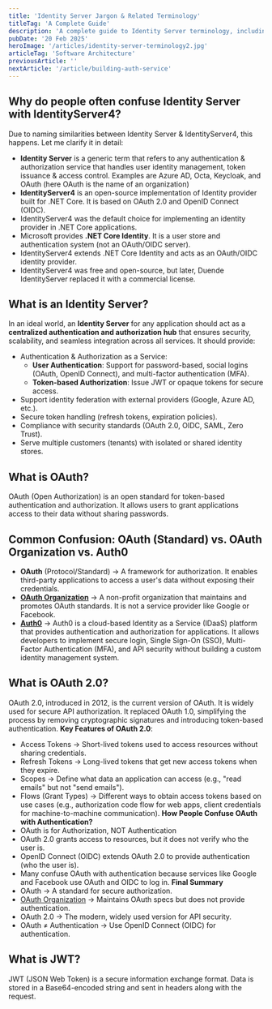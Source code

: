 ```yaml
---
title: 'Identity Server Jargon & Related Terminology'
titleTag: 'A Complete Guide'
description: 'A complete guide to Identity Server terminology, including authentication, authorization, OAuth 2.0, OpenID Connect, and the differences between Identity Server & IdentityServer4.'
pubDate: '20 Feb 2025'
heroImage: '/articles/identity-server-terminology2.jpg'
articleTag: 'Software Architecture'
previousArticle: ''
nextArticle: '/article/building-auth-service'
---
```


## Why do people often confuse Identity Server with IdentityServer4?
Due to naming similarities between Identity Server & IdentityServer4, this happens. Let me clarify it in detail:
- **Identity Server** is a generic term that refers to any authentication & authorization service that handles user identity management, token issuance & access control. Examples are Azure AD, Octa, Keycloak, and OAuth (here OAuth is the name of an organization)
- **IdentityServer4** is an open-source implementation of Identity provider built for .NET Core. It is based on OAuth 2.0 and OpenID Connect (OIDC).
- IdentityServer4 was the default choice for implementing an identity provider in .NET Core applications.
- Microsoft provides **.NET Core Identity**. It is a user store and authentication system (not an OAuth/OIDC server).
- IdentityServer4 extends .NET Core Identity and acts as an OAuth/OIDC identity provider.
- IdentityServer4 was free and open-source, but later, Duende IdentityServer replaced it with a commercial license.

## What is an Identity Server?
In an ideal world, an **Identity Server** for any application should act as a **centralized authentication and authorization hub** that ensures security, scalability, and seamless integration across all services. It should provide:
- Authentication & Authorization as a Service:
    - **User Authentication**: Support for password-based, social logins (OAuth, OpenID Connect), and multi-factor authentication (MFA).
    - **Token-based Authorization**: Issue JWT or opaque tokens for secure access.
- Support identity federation with external providers (Google, Azure AD, etc.).
- Secure token handling (refresh tokens, expiration policies).
- Compliance with security standards (OAuth 2.0, OIDC, SAML, Zero Trust).
- Serve multiple customers (tenants) with isolated or shared identity stores.

## What is OAuth?
OAuth (Open Authorization) is an open standard for token-based authentication and authorization. It allows users to grant applications access to their data without sharing passwords.

## Common Confusion: OAuth (Standard) vs. OAuth Organization vs. Auth0
- **OAuth** (Protocol/Standard) → A framework for authorization. It enables third-party applications to access a user's data without exposing their credentials.
- **[OAuth Organization](https://oauth.net/)** → A non-profit organization that maintains and promotes OAuth standards. It is not a service provider like Google or Facebook.
- **[Auth0](https://auth0.com/)** → Auth0 is a cloud-based Identity as a Service (IDaaS) platform that provides authentication and authorization for applications. It allows developers to implement secure login, Single Sign-On (SSO), Multi-Factor Authentication (MFA), and API security without building a custom identity management system.

## What is OAuth 2.0?
OAuth 2.0, introduced in 2012, is the current version of OAuth. It is widely used for secure API authorization. It replaced OAuth 1.0, simplifying the process by removing cryptographic signatures and introducing token-based authentication.
**Key Features of OAuth 2.0**:
- Access Tokens → Short-lived tokens used to access resources without sharing credentials.
- Refresh Tokens → Long-lived tokens that get new access tokens when they expire.
- Scopes → Define what data an application can access (e.g., "read emails" but not "send emails").
- Flows (Grant Types) → Different ways to obtain access tokens based on use cases (e.g., authorization code flow for web apps, client credentials for machine-to-machine communication).
**How People Confuse OAuth with Authentication?**
- OAuth is for Authorization, NOT Authentication
- OAuth 2.0 grants access to resources, but it does not verify who the user is.
- OpenID Connect (OIDC) extends OAuth 2.0 to provide authentication (who the user is).
- Many confuse OAuth with authentication because services like Google and Facebook use OAuth and OIDC to log in.
**Final Summary**
- OAuth → A standard for secure authorization.
- [OAuth Organization](http://OAuth.net) → Maintains OAuth specs but does not provide authentication.
- OAuth 2.0 → The modern, widely used version for API security.
- OAuth ≠ Authentication → Use OpenID Connect (OIDC) for authentication.

## What is JWT?
JWT (JSON Web Token) is a secure information exchange format. Data is stored in a Base64-encoded string and sent in headers along with the request.
